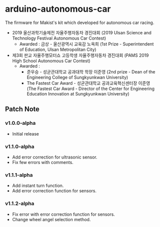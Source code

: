 # arduino-autonomous-car
The firmware for Makist's kit which developed for autonomous car racing.

- 2019 울산과학기술제전 자율주행자동차 경진대회 (2019 Ulsan Science and Technology Festival Autonomous Car Contest)
	- Awarded : 금상 - 울산광역시 교육감 노옥희 (1st Prize - Superintendent of Education, Ulsan Metropolitan City)
- 제3회 판교 자율주행모터쇼 고등학생 자율주행자동차 경진대회 (PAMS 2019 High School Autonomous Car Contest)
	- Awarded : 
		- 준우승 - 성균관대학교 공과대학 학장 이준영 (2nd prize - Dean of the Engineering College of Sungkyunkwan University)
		- The Fastest Car Award - 성균관대학교 공과교육혁신센터장 이준영 (The Fastest Car Award - Director of the Center for Engineering Education Innovation at Sungkyunkwan University)

## Patch Note

### v1.0.0-alpha
- Initial release

### v1.1.0-alpha
- Add error correction for ultrasonic sensor.
- Fix few errors with comments.

### v1.1.1-alpha
- Add instant turn function.
- Add error correction function for sensors.

### v1.1.2-alpha
- Fix error with error correction function for sensors.
- Change wheel angel selection method.
